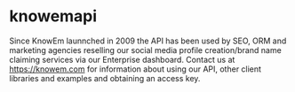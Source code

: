 knowemapi
=========

Since KnowEm launnched in 2009 the API has been used by SEO, ORM and marketing agencies reselling our social media profile creation/brand name claiming services via our Enterprise dashboard.  Contact us at https://knowem.com for information about using our API, other client libraries and examples and obtaining an access key.
